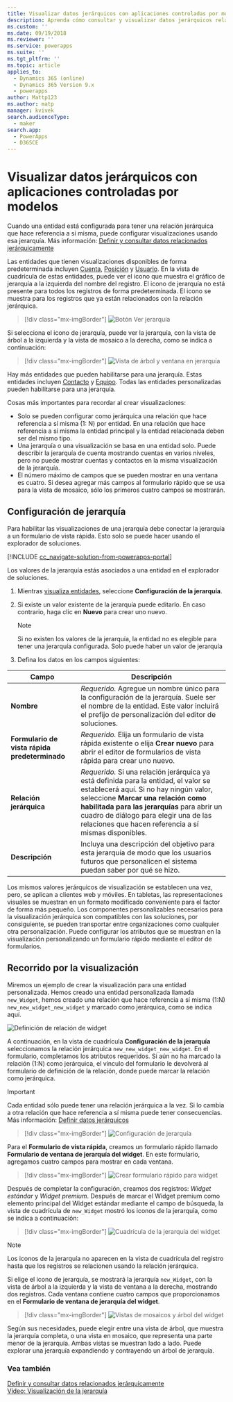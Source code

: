 ```yaml
---
title: Visualizar datos jerárquicos con aplicaciones controladas por modelos | MicrosoftDocs
description: Aprenda cómo consultar y visualizar datos jerárquicos relacionados
ms.custom: ''
ms.date: 09/19/2018
ms.reviewer: ''
ms.service: powerapps
ms.suite: ''
ms.tgt_pltfrm: ''
ms.topic: article
applies_to:
  - Dynamics 365 (online)
  - Dynamics 365 Version 9.x
  - powerapps
author: Mattp123
ms.author: matp
manager: kvivek
search.audienceType:
  - maker
search.app:
  - PowerApps
  - D365CE
---
```

# <a name="visualize-hierarchical-data-with-model-driven-apps"></a>Visualizar datos jerárquicos con aplicaciones controladas por modelos

Cuando una entidad está configurada para tener una relación jerárquica que hace referencia a sí misma, puede configurar visualizaciones usando esa jerarquía. Más información: [Definir y consultar datos relacionados jerárquicamente](../common-data-service/define-query-hierarchical-data.md)

Las entidades que tienen visualizaciones disponibles de forma predeterminada incluyen [Cuenta](/powerapps/developer/common-data-service/reference/entities/account), [Posición](/powerapps/developer/common-data-service/reference/entities/position) y [Usuario](/powerapps/developer/common-data-service/reference/entities/systemuser). En la vista de cuadrícula de estas entidades, puede ver el icono que muestra el gráfico de jerarquía a la izquierda del nombre del registro. El icono de jerarquía no está presente para todos los registros de forma predeterminada. El icono se muestra para los registros que ya están relacionados con la relación jerárquica.  
> [!div class="mx-imgBorder"] 
> ![Botón Ver jerarquía](media/view-hierarchy-button.png)  
  
 Si selecciona el icono de jerarquía, puede ver la jerarquía, con la vista de árbol a la izquierda y la vista de mosaico a la derecha, como se indica a continuación:  
  
> [!div class="mx-imgBorder"] 
> ![Vista de árbol y ventana en jerarquía](media/tree-view-and-tile-view-in-hierarchy.png)  
  
 Hay más entidades que pueden habilitarse para una jerarquía. Estas entidades incluyen [Contacto](/powerapps/developer/common-data-service/reference/entities/contact) y [Equipo](/powerapps/developer/common-data-service/reference/entities/team). Todas las entidades personalizadas pueden habilitarse para una jerarquía.  
  
Cosas más importantes para recordar al crear visualizaciones:  
  
- Solo se pueden configurar como jerárquica una relación que hace referencia a sí misma (1: N) por entidad. En una relación que hace referencia a sí misma la entidad principal y la entidad relacionada deben ser del mismo tipo.  
- Una jerarquía o una visualización se basa en una entidad solo. Puede describir la jerarquía de cuenta mostrando cuentas en varios niveles, pero no puede mostrar cuentas y contactos en la misma visualización de la jerarquía. 
- El número máximo de campos que se pueden mostrar en una ventana es cuatro. Si desea agregar más campos al formulario rápido que se usa para la vista de mosaico, sólo los primeros cuatro campos se mostrarán. 

## <a name="hierarchy-settings"></a>Configuración de jerarquía

Para habilitar las visualizaciones de una jerarquía debe conectar la jerarquía a un formulario de vista rápida. Esto solo se puede hacer usando el explorador de soluciones.

[!INCLUDE [cc_navigate-solution-from-powerapps-portal](../../includes/cc_navigate-solution-from-powerapps-portal.md)]

Los valores de la jerarquía estás asociados a una entidad en el explorador de soluciones. 

1. Mientras [visualiza entidades](../common-data-service/create-edit-entities-solution-explorer.md#view-entities), seleccione **Configuración de la jerarquía**.
2. Si existe un valor existente de la jerarquía puede editarlo. En caso contrario, haga clic en **Nuevo** para crear uno nuevo.
    
    > [!NOTE]
    > Si no existen los valores de la jerarquía, la entidad no es elegible para tener una jerarquía configurada.
    >Solo puede haber un valor de jerarquía 

1. Defina los datos en los campos siguientes:

|Campo|Descripción|
|--|--|
|**Nombre**|*Requerido.* Agregue un nombre único para la configuración de la jerarquía. Suele ser el nombre de la entidad. Este valor incluirá el prefijo de personalización del editor de soluciones.|
|**Formulario de vista rápida predeterminado**|*Requerido.* Elija un formulario de vista rápida existente o elija **Crear nuevo** para abrir el editor de formularios de vista rápida para crear uno nuevo.|
|**Relación jerárquica**|*Requerido.* Si una relación jerárquica ya está definida para la entidad, el valor se establecerá aquí. Si no hay ningún valor, seleccione **Marcar una relación como habilitada para las jerarquías** para abrir un cuadro de diálogo para elegir una de las relaciones que hacen referencia a sí mismas disponibles.|
|**Descripción**|Incluya una descripción del objetivo para esta jerarquía de modo que los usuarios futuros que personalicen el sistema puedan saber por qué se hizo.|
    

Los mismos valores jerárquicos de visualización se establecen una vez, pero, se aplican a clientes web y móviles. En tabletas, las representaciones visuales se muestran en un formato modificado conveniente para el factor de forma más pequeño. Los componentes personalizables necesarios para la visualización jerárquica son compatibles con las soluciones, por consiguiente, se pueden transportar entre organizaciones como cualquier otra personalización. Puede configurar los atributos que se muestran en la visualización personalizando un formulario rápido mediante el editor de formularios.
  
## <a name="visualization-walk-through"></a>Recorrido por la visualización

Miremos un ejemplo de crear la visualización para una entidad personalizada. Hemos creado una entidad personalizada llamada `new_Widget`, hemos creado una relación que hace referencia a sí misma (1:N) `new_new_widget_new_widget` y marcado como jerárquica, como se indica aquí.  
  
![Definición de relación de widget](media/widget-relationship-definition.png)  
  
A continuación, en la vista de cuadrícula **Configuración de la jerarquía** seleccionamos la relación jerárquica `new_new_widget_new_widget`. En el formulario, completamos los atributos requeridos. Si aún no ha marcado la relación (1:N) como jerárquica, el vínculo del formulario le devolverá al formulario de definición de la relación, donde puede marcar la relación como jerárquica.  

> [!IMPORTANT]
> Cada entidad sólo puede tener una relación jerárquica a la vez. Si lo cambia a otra relación que hace referencia a sí misma puede tener consecuencias. Más información: [Definir datos jerárquicos](../common-data-service/define-query-hierarchical-data.md#define-hierarchical-data)

> [!div class="mx-imgBorder"] 
> ![Configuración de jerarquía](media/hierarchy-settings.png)  
  
Para el **Formulario de vista rápida**, creamos un formulario rápido llamado **Formulario de ventana de jerarquía del widget**. En este formulario, agregamos cuatro campos para mostrar en cada ventana.  

> [!div class="mx-imgBorder"] 
> ![Crear formulario rápido para widget](media/create-quickform.png)  
  
Después de completar la configuración, creamos dos registros: *Widget estándar* y *Widget premium*. Después de marcar el Widget premium como elemento principal del Widget estándar mediante el campo de búsqueda, la vista de cuadrícula de `new_Widget` mostró los iconos de la jerarquía, como se indica a continuación:  

> [!div class="mx-imgBorder"] 
> ![Cuadrícula de la jerarquía del widget](media/widget-hierarchy-grid.png)  
  
> [!NOTE]
>  Los iconos de la jerarquía no aparecen en la vista de cuadrícula del registro hasta que los registros se relacionen usando la relación jerárquica.  
  
Si elige el icono de jerarquía, se mostrará la jerarquía `new_Widget`, con la vista de árbol a la izquierda y la vista de ventana a la derecha, mostrando dos registros. Cada ventana contiene cuatro campos que proporcionamos en el **Formulario de ventana de jerarquía del widget**.  

> [!div class="mx-imgBorder"] 
> ![Vistas de mosaicos y árbol del widget](media/widget-tree-tiles.png)  

Según sus necesidades, puede elegir entre una vista de árbol, que muestra la jerarquía completa, o una vista en mosaico, que representa una parte menor de la jerarquía. Ambas vistas se muestran lado a lado. Puede explorar una jerarquía expandiendo y contrayendo un árbol de jerarquía. 

### <a name="see-also"></a>Vea también 

[Definir y consultar datos relacionados jerárquicamente](../common-data-service/define-query-hierarchical-data.md)<br />
[Vídeo: Visualización de la jerarquía](http://www.youtube.com/watch?v=_dGBE6icLNw&index=9&list=PLC3591A8FE4ADBE07)
